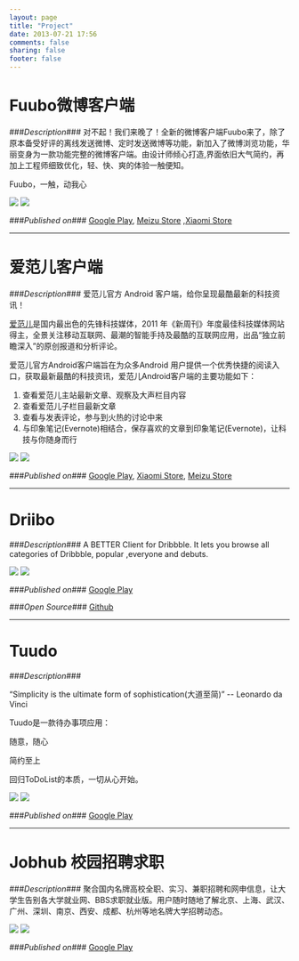 ```yaml
---
layout: page
title: "Project"
date: 2013-07-21 17:56
comments: false
sharing: false
footer: false
---
```

Fuubo微博客户端
==============
###_Description_###
对不起！我们来晚了！全新的微博客户端Fuubo来了，除了原本备受好评的离线发送微博、定时发送微博等功能，新加入了微博浏览功能，华丽变身为一款功能完整的微博客户端。由设计师倾心打造,界面依旧大气简约，再加上工程师细致优化，轻、快、爽的体验一触便知。

Fuubo，一触，动我心

![](/media/project/fuubo_1.jpg)
![](/media/project/fuubo_2.jpg)

###_Published on_###
[Google Play](https://play.google.com/store/apps/details?id=me.imid.fuubo),
[Meizu Store](http://app.meizu.com/phone/apps/ae190699fbaa45dabe4ee9578951bebe)
,[Xiaomi Store](http://app.xiaomi.com/detail/16605)

- - -
爱范儿客户端
============
###_Description_###
爱范儿官方 Android 客户端，给你呈现最酷最新的科技资讯！

[爱范儿](http://ifanr.com)是国内最出色的先锋科技媒体，2011 年《新周刊》年度最佳科技媒体网站得主，全景关注移动互联网、最潮的智能手持及最酷的互联网应用，出品“独立前瞻深入”的原创报道和分析评论。

爱范儿官方Android客户端旨在为众多Android 用户提供一个优秀快捷的阅读入口，获取最新最酷的科技资讯，爱范儿Android客户端的主要功能如下：

1. 查看爱范儿主站最新文章、观察及大声栏目内容
2. 查看爱范儿子栏目最新文章
3. 查看与发表评论，参与到火热的讨论中来
4. 与印象笔记(Evernote)相结合，保存喜欢的文章到印象笔记(Evernote)，让科技与你随身而行

![](/media/project/ifanr_1.jpg)
![](/media/project/ifanr_2.jpg)


###_Published on_###
[Google Play](https://play.google.com/store/apps/details?id=com.ifanr.activitys),
[Xiaomi Store](http://app.xiaomi.com/detail/20296),
[Meizu Store](http://app.meizu.com/phone/apps/e2038ef6301343148b6f197caf605a83)

- - -
Driibo 
=======
###_Description_###
A BETTER Client for Dribbble. 
It lets you browse all categories of Dribbble, popular ,everyone and debuts.

![](/media/project/driibo_1.png)
![](/media/project/driibo_2.png)

###_Published on_###
[Google Play](https://play.google.com/store/apps/details?id=com.refactech.driibo)

###_Open Source_###
[Github](https://github.com/Issacw0ng/Dribbo)

- - -
Tuudo
=======
###_Description_###

“Simplicity is the ultimate form of sophistication(大道至简)”
-- Leonardo da Vinci

Tuudo是一款待办事项应用：

随意，随心

简约至上

回归ToDoList的本质，一切从心开始。

![](/media/project/tuudo_1.jpg)
![](/media/project/tuudo_2.jpg)

###_Published on_###
[Google Play](https://play.google.com/store/apps/details?id=com.hustunique.tuudo)

- - -
Jobhub 校园招聘求职
==============
###_Description_###
聚合国内名牌高校全职、实习、兼职招聘和网申信息，让大学生告别各大学就业网、BBS求职就业版。用户随时随地了解北京、上海、武汉、广州、深圳、南京、西安、成都、杭州等地名牌大学招聘动态。

![](/media/project/jobhub_1.jpg)
![](/media/project/jobhub_2.jpg)

###_Published on_###
[Google Play](https://play.google.com/store/apps/details?id=com.ybole.jobhub)
